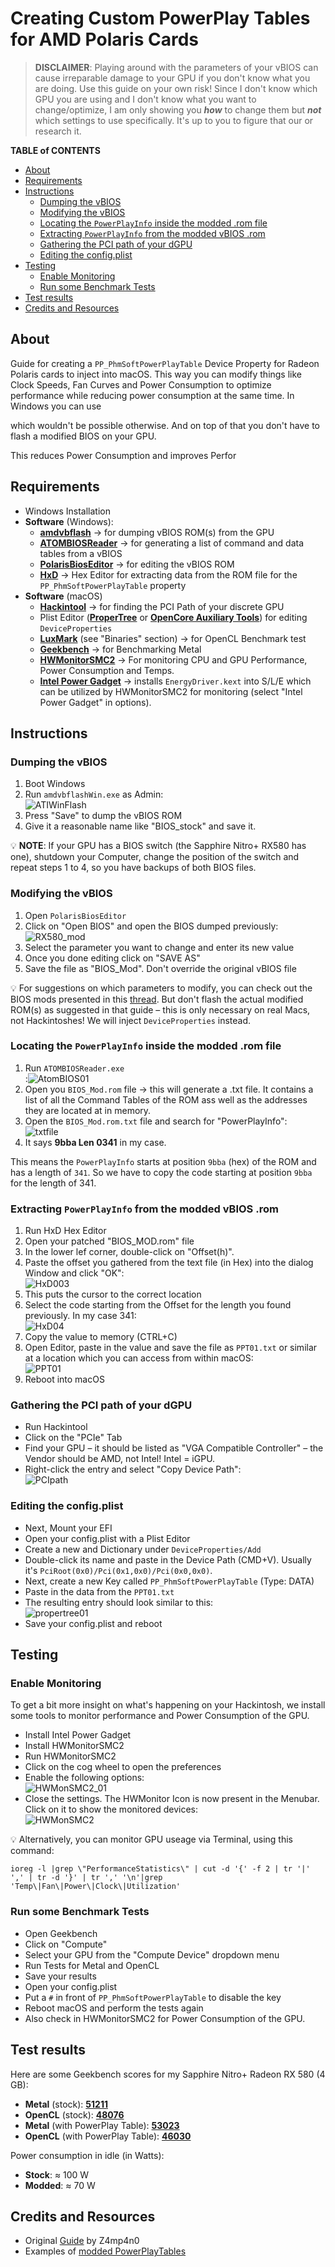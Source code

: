 # Creating Custom PowerPlay Tables for AMD Polaris Cards
> **DISCLAIMER**: Playing around with the parameters of your vBIOS can cause irreparable damage to your GPU if you don't know what you are doing. Use this guide on your own risk! Since I don't know which GPU you are using and I don't know what you want to change/optimize, I am only showing you ***how*** to change them but ***not*** which settings to use specifically. It's up to you to figure that our or research it.

**TABLE of CONTENTS**

- [About](#about)
- [Requirements](#requirements)
- [Instructions](#instructions)
	- [Dumping the vBIOS](#dumping-the-vbios)
	- [Modifying the vBIOS](#modifying-the-vbios)
	- [Locating the `PowerPlayInfo` inside the modded .rom file](#locating-the-powerplayinfo-inside-the-modded-rom-file)
	- [Extracting `PowerPlayInfo` from the modded vBIOS .rom](#extracting-powerplayinfo-from-the-modded-vbios-rom)
	- [Gathering the PCI path of your dGPU](#gathering-the-pci-path-of-your-dgpu)
	- [Editing the config.plist](#editing-the-configplist)
- [Testing](#testing)
	- [Enable Monitoring](#enable-monitoring)
	- [Run some Benchmark Tests](#run-some-benchmark-tests)
- [Test results](#test-results)
- [Credits and Resources](#credits-and-resources)

## About
Guide for creating a `PP_PhmSoftPowerPlayTable` Device Property for Radeon Polaris cards to inject into macOS. This way you can modify things like Clock Speeds, Fan Curves and Power Consumption to optimize performance while reducing power consumption at the same time. In Windows you can use 

which wouldn't be possible otherwise. And on top of that you don't have to flash a modified BIOS on your GPU.

This reduces Power Consumption and improves Perfor

## Requirements

- Windows Installation
- **Software** (Windows):
	- [**amdvbflash**](https://www.techpowerup.com/download/ati-atiflash/)  &rarr; for dumping vBIOS ROM(s) from the GPU
	- [**ATOMBIOSReader**](https://github.com/kizwan/ATOMBIOSReader) &rarr; for generating a list of command and data tables from a vBIOS
	- [**PolarisBiosEditor**](https://github.com/IndeedMiners/PolarisBiosEditor) &rarr; for editing the vBIOS ROM
	- [**HxD**](https://mh-nexus.de/en/hxd/) &rarr; Hex Editor for extracting data from the ROM file for the `PP_PhmSoftPowerPlayTable` property 
- **Software** (macOS)
	- [**Hackintool**](https://github.com/headkaze/Hackintool) &rarr; for finding the PCI Path of your discrete GPU
	- Plist Editor ([**ProperTree**](https://github.com/corpnewt/ProperTree) or [**OpenCore Auxiliary Tools**](https://github.com/ic005k/OCAuxiliaryTools)) for editing `DeviceProperties`
	- [**LuxMark**](http://wiki.luxcorerender.org/LuxMark_v3) (see "Binaries" section) &rarr; for OpenCL Benchmark test
	- [**Geekbench**](https://www.geekbench.com/) &rarr; for Benchmarking Metal
	- [**HWMonitorSMC2**](https://github.com/CloverHackyColor/HWMonitorSMC2) &rarr; For monitoring CPU and GPU Performance, Power Consumption and Temps.
	- [**Intel Power Gadget**](https://www.intel.com/content/www/us/en/developer/articles/tool/power-gadget.html) &rarr; installs `EnergyDriver.kext` into S/L/E which can be utilized by HWMonitorSMC2 for monitoring (select "Intel Power Gadget" in options).

## Instructions

### Dumping the vBIOS
1. Boot Windows
2. Run `amdvbflashWin.exe` as Admin:</br>![ATIWinFlash](https://user-images.githubusercontent.com/76865553/178274110-f868d4fe-52b1-4d95-b4cd-351a8122d509.PNG)
3. Press "Save" to dump the vBIOS ROM
4. Give it a reasonable name like "BIOS_stock" and save it.

:bulb: **NOTE**: If your GPU has a BIOS switch (the Sapphire Nitro+ RX580 has one), shutdown your Computer, change the position of the switch and repeat steps 1 to 4, so you have backups of both BIOS files.

### Modifying the vBIOS
1. Open `PolarisBiosEditor`
2. Click on "Open BIOS" and open the BIOS dumped previously:</br>![RX580_mod](https://user-images.githubusercontent.com/76865553/178274228-4beeb3b4-e6d9-4f86-a83c-c7924c2905aa.PNG)
3. Select the parameter you want to change and enter its new value
4. Once you done editing click on "SAVE AS"
5. Save the file as "BIOS_Mod". Don't override the original vBIOS file

:bulb: For suggestions on which parameters to modify, you can check out the BIOS mods presented in this [thread](https://forums.macrumors.com/threads/sapphire-pulse-rx580-8gb-vbios-study.2133607/). But don't flash the actual modified ROM(s) as suggested  in that guide – this is only necessary on real Macs, not Hackintoshes! We will inject `DeviceProperties` instead.

### Locating the `PowerPlayInfo` inside the modded .rom file
1. Run `ATOMBIOSReader.exe`</br>:![AtomBIOS01](https://user-images.githubusercontent.com/76865553/178274627-7efa0663-c93a-40bf-bcd8-076443f99663.png)
2. Open you `BIOS_Mod.rom` file &rarr; this will generate a .txt file. It contains a list of all the Command Tables of the ROM ass well as the addresses they are located at in memory.
3. Open the `BIOS_Mod.rom.txt` file and search for "PowerPlayInfo":</br>![txtfile](https://user-images.githubusercontent.com/76865553/178274713-c22c7e4e-5892-46cd-9c0b-b496e2fbf865.png)
4. It says **9bba  Len 0341** in my case.

This means the `PowerPlayInfo` starts at position `9bba` (hex) of the ROM and has a length of `341`. So we have to copy the code starting at position `9bba` for the length of 341.

### Extracting `PowerPlayInfo` from the modded vBIOS .rom
1. Run HxD Hex Editor 
2. Open your patched "BIOS_MOD.rom" file
3. In the lower lef corner, double-click on "Offset(h)".
4. Paste the offset you gathered from the text file (in Hex) into the dialog Window and click "OK":</br>![HxD003](https://user-images.githubusercontent.com/76865553/178274929-f36b150b-761d-4b30-b54f-5b8d53cee05b.png)
5. This puts the cursor to the correct location
6. Select the code starting from the Offset for the length you found previously. In my case 341:</br>![HxD04](https://user-images.githubusercontent.com/76865553/178275828-0f27f7bb-fae6-4da6-ac0b-9210ab3c302f.png)
7. Copy the value to memory (CTRL+C)
8. Open Editor, paste in the value and save the file as `PPT01.txt` or similar at a location which you can access from within macOS:</br>![PPT01](https://user-images.githubusercontent.com/76865553/178275032-fbd01753-44b2-4d49-8b4b-20c983e468b7.png)
9. Reboot into macOS

### Gathering the PCI path of your dGPU
- Run Hackintool
- Click on the "PCIe" Tab
- Find your GPU – it should be listed as "VGA Compatible Controller" – the Vendor should be AMD, not Intel! Intel = iGPU.
- Right-click the entry and select "Copy Device Path":</br>![PCIpath](https://user-images.githubusercontent.com/76865553/174430790-a35272cb-70fe-4756-a116-06c0f048e7a0.png)

### Editing the config.plist
- Next, Mount your EFI
- Open your config.plist with a Plist Editor
- Create a new and Dictionary under `DeviceProperties/Add`
- Double-click its name and paste in the Device Path (CMD+V). Usually it's `PciRoot(0x0)/Pci(0x1,0x0)/Pci(0x0,0x0)`.
- Next, create a new Key called `PP_PhmSoftPowerPlayTable` (Type: DATA)
- Paste in the data from the `PPT01.txt`
- The resulting entry should look similar to this:</br>![propertree01](https://user-images.githubusercontent.com/76865553/178275171-7f32aaf9-8d90-4cc3-b3be-034fb0b2b15d.png)
- Save your config.plist and reboot

## Testing
### Enable Monitoring
To get a bit more insight on what's happening on your Hackintosh, we install some tools to monitor performance and Power Consumption of the GPU.

- Install Intel Power Gadget 
- Install HWMonitorSMC2
- Run HWMonitorSMC2
- Click on the cog wheel to open the preferences
- Enable the following options:</br>![HWMonSMC2_01](https://user-images.githubusercontent.com/76865553/178275364-aff56ce8-ef72-466d-af8d-945c90e69396.png)
- Close the settings. The HWMonitor Icon is now present in the Menubar. Click on it to show the monitored devices:</br>![HWMonSMC2](https://user-images.githubusercontent.com/76865553/178275501-2f35da79-dc90-40da-a1b1-7edb84aa47f0.png)

:bulb: Alternatively, you can monitor GPU useage via Terminal, using this command: 

`ioreg -l |grep \"PerformanceStatistics\" | cut -d '{' -f 2 | tr '|' ',' | tr -d '}' | tr ',' '\n'|grep 'Temp\|Fan\|Power\|Clock\|Utilization'`

### Run some Benchmark Tests
- Open Geekbench
- Click on "Compute"
- Select your GPU from the "Compute Device" dropdown menu
- Run Tests for Metal and OpenCL
- Save your results
- Open your config.plist 
- Put a `#` in front of `PP_PhmSoftPowerPlayTable` to disable the key
- Reboot macOS and perform the tests again
- Also check in HWMonitorSMC2 for Power Consumption of the GPU.

## Test results
Here are some Geekbench scores for my Sapphire Nitro+ Radeon RX 580 (4 GB):

- **Metal** (stock): [**51211**](https://browser.geekbench.com/v5/compute/5112722) 
- **OpenCL** (stock): [**48076**](https://browser.geekbench.com/v5/compute/5112729)
- **Metal** (with PowerPlay Table): [**53023**](https://browser.geekbench.com/v5/compute/5112672)
- **OpenCL** (with PowerPlay Table): [**46030**](https://browser.geekbench.com/v5/compute/5112679)

Power consumption in idle (in Watts): 

- **Stock**: ≈ 100 W
- **Modded**: ≈ 70 W

## Credits and Resources
- Original [Guide](https://www.reddit.com/r/hackintosh/comments/hg56pv/guide_polaris_rx_560_580_etc_custom_powerplay/) by Z4mp4n0
- Examples of [modded PowerPlayTables](https://forums.macrumors.com/threads/sapphire-pulse-rx580-8gb-vbios-study.2133607/)
